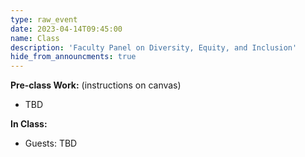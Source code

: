 ```yaml
---
type: raw_event
date: 2023-04-14T09:45:00
name: Class
description: 'Faculty Panel on Diversity, Equity, and Inclusion'
hide_from_announcments: true
---
```


**Pre-class Work:** (instructions on canvas)
* TBD

**In Class:** 
* Guests: TBD
